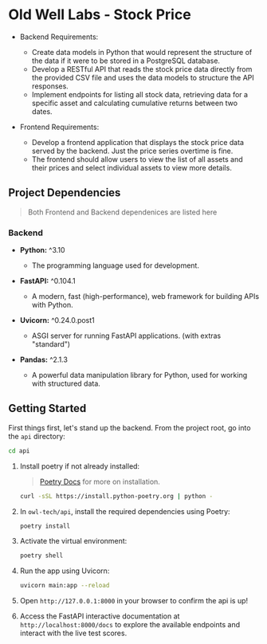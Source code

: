 # Old Well Labs - Stock Price 

* Backend Requirements:
    - Create data models in Python that would represent the structure of the data if it were to be stored in a PostgreSQL database.
    - Develop a RESTful API that reads the stock price data directly from the provided CSV file and uses the data models to structure the API responses.
    - Implement endpoints for listing all stock data, retrieving data for a specific asset and calculating cumulative returns between two dates.

* Frontend Requirements:
    - Develop a frontend application that displays the stock price data served by the backend. Just the price series overtime is fine.
    - The frontend should allow users to view the list of all assets and their prices and select individual assets to view more details.

## Project Dependencies
> Both Frontend and Backend dependenices are listed here
### Backend
- **Python:** ^3.10
  - The programming language used for development.

- **FastAPI:** ^0.104.1
  - A modern, fast (high-performance), web framework for building APIs with Python.

- **Uvicorn:** ^0.24.0.post1
  - ASGI server for running FastAPI applications. (with extras "standard")

- **Pandas:** ^2.1.3
  - A powerful data manipulation library for Python, used for working with structured data.

## Getting Started

First things first, let's stand up the backend. From the project root, go into the `api` directory:

```bash
cd api
```

1. Install poetry if not already installed:
    > [Poetry Docs](https://python-poetry.org/docs/) for more on installation.

    ```bash
    curl -sSL https://install.python-poetry.org | python -
    ```

2. In `owl-tech/api`, install the required dependencies using Poetry:
    ```bash
    poetry install
    ```

3. Activate the virtual environment:
    ```bash
    poetry shell
    ```

4. Run the app using Uvicorn:
    ```bash
    uvicorn main:app --reload
    ```
5. Open `http://127.0.0.1:8000` in your browser to confirm the api is up!

6. Access the FastAPI interactive documentation at `http://localhost:8000/docs` to explore the available endpoints and interact with the live test scores.
